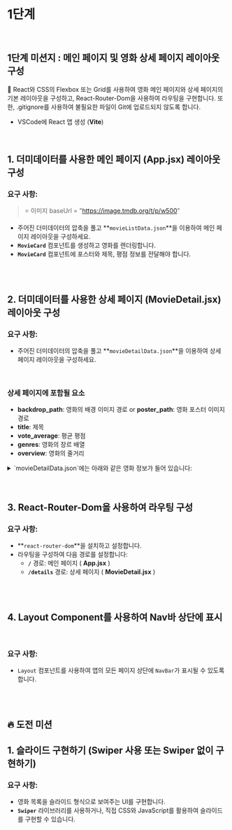 # 1단계

<br/>

## 1단계 미션지 : 메인 페이지 및 영화 상세 페이지 레이아웃 구성

📌 React와 CSS의 Flexbox 또는 Grid를 사용하여 영화 메인 페이지와 상세 페이지의 기본 레이아웃을 구성하고, React-Router-Dom을 사용하여 라우팅을 구현합니다. 또한, .gitignore를 사용하여 불필요한 파일이 Git에 업로드되지 않도록 합니다.

- VSCode에 React 앱 생성 (**Vite**)

<br/>

## **1. 더미데이터를 사용한 메인 페이지 (App.jsx) 레이아웃 구성**

### **요구 사항:**

> ⭐ 이미지 baseUrl = "https://image.tmdb.org/t/p/w500"

- 주어진 더미데이터의 압축을 풀고 **`movieListData.json`**을 이용하여 메인 페이지 레이아웃을 구성하세요.
- **`MovieCard`** 컴포넌트를 생성하고 영화를 렌더링합니다.
- **`MovieCard`** 컴포넌트에 포스터와 제목, 평점 정보를 전달해야 합니다.

<br/>
<br/>

## **2. 더미데이터를 사용한 상세 페이지 (MovieDetail.jsx) 레이아웃 구성**

### **요구 사항:**

- 주어진 더미데이터의 압축을 풀고 **`movieDetailData.json`**을 이용하여 상세 페이지 레이아웃을 구성하세요.

<br/>

### **상세 페이지에 포함될 요소**

- **backdrop_path**: 영화의 배경 이미지 경로 or **poster_path**: 영화 포스터 이미지 경로
- **title**: 제목
- **vote_average**: 평균 평점
- **genres**: 영화의 장르 배열
- **overview**: 영화의 줄거리

<details><summary> `movieDetailData.json`에는 아래와 같은 영화 정보가 들어 있습니다:
</summary>

- **backdrop_path**: 영화의 배경 이미지 경로

- **belongs_to_collection**: 컬렉션에 속한 경우 컬렉션 정보 (여기서는 **`null`**로 설정)

- **budget**: 영화의 제작 예산

- **genres**: 영화의 장르 배열

- **homepage**: 영화의 공식 홈페이지
- **id**: 영화의 고유 ID
- **imdb_id**: IMDb에서 영화의 고유 ID
- **original_language**: 원어
- **original_title**: 원제목
- **overview**: 영화의 줄거리
- **popularity**: 영화의 인기 지수
- **poster_path**: 영화 포스터 이미지 경로
- **production_companies**: 제작사 배열
- **release_date**: 개봉일
- **revenue**: 수익
- **runtime**: 상영 시간 (분)
- **spoken_languages**: 사용된 언어 배열
- **status**: 개봉 상태
- **tagline**: 태그라인
- **title**: 제목
- **video**: 비디오 여부
- **vote_average**: 평균 평점
- **vote_count**: 평점 수
</details>

<br/>
<br/>

## **3. React-Router-Dom을 사용하여 라우팅 구성**

### **요구 사항:**

- **`react-router-dom`**을 설치하고 설정합니다.
- 라우팅을 구성하여 다음 경로를 설정합니다:
  - **`/`** 경로: 메인 페이지 ( **App.jsx** )
  - **`/details`** 경로: 상세 페이지 ( **MovieDetail.jsx** )

<br/>
<br/>

## **4. Layout Component를 사용하여 Nav바 상단에 표시**

<br/>

### **요구 사항:**

- `Layout` 컴포넌트를 사용하여 앱의 모든 페이지 상단에 `NavBar`가 표시될 수 있도록 합니다.

<br/>
<br/>

## **🔥 도전 미션**

## **1. 슬라이드 구현하기 (Swiper 사용 또는 Swiper 없이 구현하기)**

### **요구 사항:**

- 영화 목록을 슬라이드 형식으로 보여주는 UI를 구현합니다.
- **`Swiper`** 라이브러리를 사용하거나, 직접 CSS와 JavaScript를 활용하여 슬라이드를 구현할 수 있습니다.
